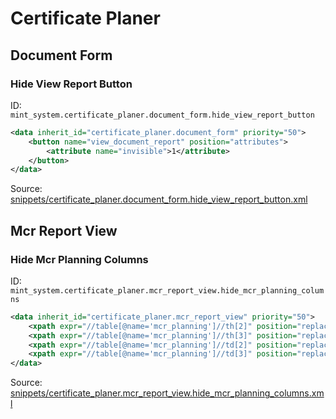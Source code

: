 # Certificate Planer

## Document Form

### Hide View Report Button

ID: `mint_system.certificate_planer.document_form.hide_view_report_button`

```xml
<data inherit_id="certificate_planer.document_form" priority="50">
    <button name="view_document_report" position="attributes">
        <attribute name="invisible">1</attribute>
    </button>
</data>

```

Source: [snippets/certificate_planer.document_form.hide_view_report_button.xml](https://github.com/Mint-System/Odoo-Build/tree/main/snippets/certificate_planer.document_form.hide_view_report_button.xml)

## Mcr Report View

### Hide Mcr Planning Columns

ID: `mint_system.certificate_planer.mcr_report_view.hide_mcr_planning_columns`

```xml
<data inherit_id="certificate_planer.mcr_report_view" priority="50">
    <xpath expr="//table[@name='mcr_planning']//th[2]" position="replace"/>
    <xpath expr="//table[@name='mcr_planning']//th[3]" position="replace"/>
    <xpath expr="//table[@name='mcr_planning']//td[2]" position="replace"/>
    <xpath expr="//table[@name='mcr_planning']//td[3]" position="replace"/>
</data>

```

Source: [snippets/certificate_planer.mcr_report_view.hide_mcr_planning_columns.xml](https://github.com/Mint-System/Odoo-Build/tree/main/snippets/certificate_planer.mcr_report_view.hide_mcr_planning_columns.xml)

